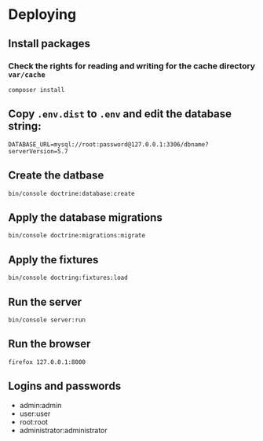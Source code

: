 # Deploying

## Install packages

### Check the rights for reading and writing for the cache directory `var/cache`

```
composer install
```

## Copy `.env.dist` to `.env` and edit the database string:

```
DATABASE_URL=mysql://root:password@127.0.0.1:3306/dbname?serverVersion=5.7
```

## Create the datbase

```
bin/console doctrine:database:create
```

## Apply the database migrations

```
bin/console doctrine:migrations:migrate
```

## Apply the fixtures

```
bin/console doctring:fixtures:load
```

## Run the server

```
bin/console server:run
```

## Run the browser
```
firefox 127.0.0.1:8000
```

## Logins and passwords
* admin:admin
* user:user
* root:root
* administrator:administrator
